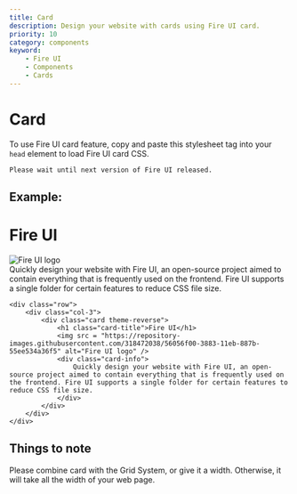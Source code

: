 ```yaml
---
title: Card
description: Design your website with cards using Fire UI card.
priority: 10
category: components
keyword: 
    - Fire UI
    - Components
    - Cards
---
```


# Card
To use Fire UI card feature, copy and paste this stylesheet tag into your `head` element to load Fire UI card CSS.

```
Please wait until next version of Fire UI released.
```

## Example:
<div class="row">
    <div class="col-3">
        <div class="card theme-reverse">
            <h1 class="card-title">Fire UI</h1>
            <img src = "https://repository-images.githubusercontent.com/318472038/56056f00-3883-11eb-887b-55ee534a36f5" alt="Fire UI logo" />
            <div class="card-info">
                Quickly design your website with Fire UI, an open-source project aimed to contain everything that is frequently used on the frontend. Fire UI supports a single folder for certain features to reduce CSS file size.
            </div>
        </div>
    </div>
</div>

```
<div class="row">
    <div class="col-3">
        <div class="card theme-reverse">
            <h1 class="card-title">Fire UI</h1>
            <img src = "https://repository-images.githubusercontent.com/318472038/56056f00-3883-11eb-887b-55ee534a36f5" alt="Fire UI logo" />
            <div class="card-info">
                Quickly design your website with Fire UI, an open-source project aimed to contain everything that is frequently used on the frontend. Fire UI supports a single folder for certain features to reduce CSS file size.
            </div>
        </div>
    </div>
</div>
```

## Things to note
Please combine card with the Grid System, or give it a width. Otherwise, it will take all the width of your web page.